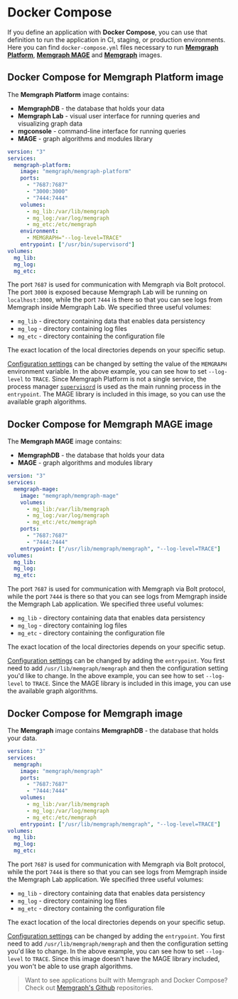 # Docker Compose

If you define an application with **Docker Compose**, you can use that
definition to run the application in CI, staging, or production environments.
Here you can find `docker-compose.yml` files necessary to run [**Memgraph
Platform**](#docker-compose-for-memgraph-platform-image), [**Memgraph
MAGE**](#docker-compose-for-memgraph-mage-image) and
[**Memgraph**](#docker-compose-for-memgraph-image) images.

## Docker Compose for Memgraph Platform image

The **Memgraph Platform** image contains:

- **MemgraphDB** - the database that holds your data
- **Memgraph Lab** - visual user interface for running queries and visualizing
  graph data
- **mgconsole** - command-line interface for running queries
- **MAGE** - graph algorithms and modules library

```yaml
version: "3"
services:
  memgraph-platform:
    image: "memgraph/memgraph-platform"
    ports:
      - "7687:7687"
      - "3000:3000"
      - "7444:7444"
    volumes:
      - mg_lib:/var/lib/memgraph
      - mg_log:/var/log/memgraph
      - mg_etc:/etc/memgraph
    environment:
      - MEMGRAPH="--log-level=TRACE"
    entrypoint: ["/usr/bin/supervisord"]
volumes:
  mg_lib:
  mg_log:
  mg_etc:
```

The port `7687` is used for communication with Memgraph via Bolt protocol. The
port `3000` is exposed because Memgraph Lab will be running on `localhost:3000`,
while the port `7444` is there so that you can see logs from Memgraph inside
Memgraph Lab. We specified three useful volumes:

- `mg_lib` - directory containing data that enables data persistency
- `mg_log` - directory containing log files
- `mg_etc` - directory containing the configuration file

The exact location of the local directories depends on your specific setup.

[Configuration settings](/reference-guide/configuration.md) can be changed by
setting the value of the `MEMGRAPH` environment variable. In the above example,
you can see how to set `--log-level` to `TRACE`. Since Memgraph Platform is not
a single service, the process manager
[`supervisord`](https://docs.docker.com/config/containers/multi-service_container/)
is used as the main running process in the `entrypoint`. The MAGE library is
included in this image, so you can use the available graph algorithms.

## Docker Compose for Memgraph MAGE image

The **Memgraph MAGE** image contains:

- **MemgraphDB** - the database that holds your data
- **MAGE** - graph algorithms and modules library

```yaml
version: "3"
services:
  memgraph-mage:
    image: "memgraph/memgraph-mage"
    volumes:
      - mg_lib:/var/lib/memgraph
      - mg_log:/var/log/memgraph
      - mg_etc:/etc/memgraph
    ports:
      - "7687:7687"
      - "7444:7444"
    entrypoint: ["/usr/lib/memgraph/memgraph", "--log-level=TRACE"]
volumes:
  mg_lib:
  mg_log:
  mg_etc:
```

The port `7687` is used for communication with Memgraph via Bolt protocol, while
the port `7444` is there so that you can see logs from Memgraph inside the
Memgraph Lab application. We specified three useful volumes:

- `mg_lib` - directory containing data that enables data persistency
- `mg_log` - directory containing log files
- `mg_etc` - directory containing the configuration file

The exact location of the local directories depends on your specific setup.

[Configuration settings](/reference-guide/configuration.md) can be changed by
adding the `entrypoint`. You first need to add `/usr/lib/memgraph/memgraph` and
then the configuration setting you'd like to change. In the above example, you
can see how to set `--log-level` to `TRACE`. Since the MAGE library is included
in this image, you can use the available graph algorithms.

## Docker Compose for Memgraph image

The **Memgraph** image contains **MemgraphDB** - the database that holds your
data.

```yaml
version: "3"
services:
  memgraph:
    image: "memgraph/memgraph"
    ports:
      - "7687:7687"
      - "7444:7444"
    volumes:
      - mg_lib:/var/lib/memgraph
      - mg_log:/var/log/memgraph
      - mg_etc:/etc/memgraph
    entrypoint: ["/usr/lib/memgraph/memgraph", "--log-level=TRACE"]
volumes:
  mg_lib:
  mg_log:
  mg_etc:
```

The port `7687` is used for communication with Memgraph via Bolt protocol, while
the port `7444` is there so that you can see logs from Memgraph inside the
Memgraph Lab application. We specified three useful volumes:

- `mg_lib` - directory containing data that enables data persistency
- `mg_log` - directory containing log files
- `mg_etc` - directory containing the configuration file

The exact location of the local directories depends on your specific setup.

[Configuration settings](/reference-guide/configuration.md) can be changed by
adding the `entrypoint`. You first need to add `/usr/lib/memgraph/memgraph` and
then the configuration setting you'd like to change. In the above example, you
can see how to set `--log-level` to `TRACE`. Since this image doesn't have the
MAGE library included, you won't be able to use graph algorithms.

> Want to see applications built with Memgraph and Docker Compose? Check out
> [Memgraph's Github](https://github.com/memgraph) repositories.
